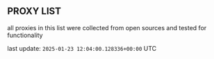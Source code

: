 ## PROXY LIST

all proxies in this list were collected from open sources and tested for functionality

last update: `2025-01-23 12:04:00.128336+00:00` UTC